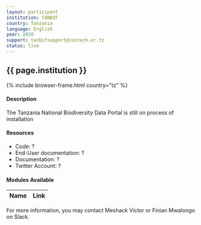 ```yaml
---
layout: participant
institution: TANBIF
country: Tanzania
language: English
year: 2020
support: tanbifsupport@costech.or.tz
status: live
---
```


## {{ page.institution }}

{% include browser-frame.html country="tz" %}

#### Description 

The Tanzania National Biodiversity Data Portal is still on process of installation

#### Resources

- Code: ?
- End-User documentation:  ?
- Documentation: ?
- Twitter Account: ?

#### Modules Available 

| Name              | Link                                                                       | 
| ------------------|----------------------------------------------------------------------------|


For more information, you may contact Meshack Victor or Finian Mwalongo  on Slack.
